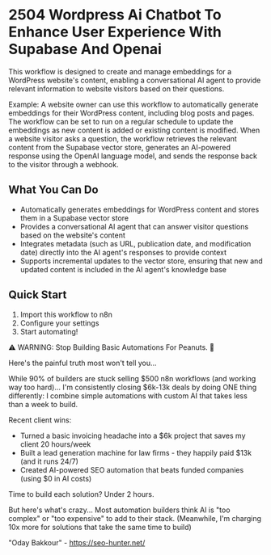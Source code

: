 # 2504 Wordpress Ai Chatbot To Enhance User Experience With Supabase And Openai

This workflow is designed to create and manage embeddings for a WordPress website's content, enabling a conversational AI agent to provide relevant information to website visitors based on their questions.

Example: A website owner can use this workflow to automatically generate embeddings for their WordPress content, including blog posts and pages. The workflow can be set to run on a regular schedule to update the embeddings as new content is added or existing content is modified. When a website visitor asks a question, the workflow retrieves the relevant content from the Supabase vector store, generates an AI-powered response using the OpenAI language model, and sends the response back to the visitor through a webhook.

## What You Can Do
- Automatically generates embeddings for WordPress content and stores them in a Supabase vector store
- Provides a conversational AI agent that can answer visitor questions based on the website's content
- Integrates metadata (such as URL, publication date, and modification date) directly into the AI agent's responses to provide context
- Supports incremental updates to the vector store, ensuring that new and updated content is included in the AI agent's knowledge base

## Quick Start
1. Import this workflow to n8n
2. Configure your settings
3. Start automating!

⚠️ WARNING: Stop Building Basic Automations For Peanuts. 🚫

Here's the painful truth most won't tell you...

While 90% of builders are stuck selling $500 n8n workflows (and working way too hard)...
I'm consistently closing $6k-13k deals by doing ONE thing differently:
I combine simple automations with custom AI that takes less than a week to build.

Recent client wins:
* Turned a basic invoicing headache into a $6k project that saves my client 20 hours/week
* Built a lead generation machine for law firms - they happily paid $13k (and it runs 24/7)
* Created AI-powered SEO automation that beats funded companies (using $0 in AI costs)

Time to build each solution? Under 2 hours.

But here's what's crazy...
Most automation builders think AI is "too complex" or "too expensive" to add to their stack.
(Meanwhile, I'm charging 10x more for solutions that take the same time to build)

"Oday Bakkour" - https://seo-hunter.net/
